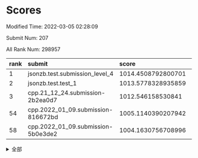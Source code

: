 # Scores

Modified Time: 2022-03-05 02:28:09

Submit Num: 207

All Rank Num: 298957

| rank |               submit               |       score        |       sigma        | pk_num |
| :--- | :--------------------------------- | :----------------- | :----------------- | :----- |
| 1    | jsonzb.test.submission_level_4     | 1014.4508792800701 | 0.8319519286164074 | 5780   |
| 2    | jsonzb.test.test_1                 | 1013.5778328935859 | 0.8295651731283438 | 5778   |
| 3    | cpp.21_12_24.submission-2b2ea0d7   | 1012.546158530841  | 0.7877965070788007 | 5780   |
| 54   | cpp.2022_01_09.submission-816672bd | 1005.1140390207942 | 0.7273583490830456 | 5771   |
| 58   | cpp.2022_01_09.submission-5b0e3de2 | 1004.1630756708996 | 0.7305006145191926 | 5779   |


<details>
<summary>全部</summary>

| rank |                 submit                 |       score        |       sigma        | pk_num |
| :--- | :------------------------------------- | :----------------- | :----------------- | :----- |
| 1    | jsonzb.test.submission_level_4         | 1014.4508792800701 | 0.8319519286164074 | 5780   |
| 2    | jsonzb.test.test_1                     | 1013.5778328935859 | 0.8295651731283438 | 5778   |
| 3    | cpp.21_12_24.submission-2b2ea0d7       | 1012.546158530841  | 0.7877965070788007 | 5780   |
| 4    | gobigger.level_3.submission_level_3_26 | 1011.784535995763  | 0.7766164746365636 | 5778   |
| 5    | gobigger.level_3.submission_level_3_10 | 1011.4433998963544 | 0.7763149935098418 | 5782   |
| 6    | gobigger.level_3.submission_level_3_44 | 1011.4427737068868 | 0.7882073134547005 | 5778   |
| 7    | gobigger.level_3.submission_level_3_35 | 1011.3841867605666 | 0.7654469799368085 | 5778   |
| 8    | gobigger.level_3.submission_level_3_28 | 1011.2931796746258 | 0.761922482074293  | 5777   |
| 9    | gobigger.level_3.submission_level_3_46 | 1011.0026387371961 | 0.7848517146979016 | 5775   |
| 10   | gobigger.level_3.submission_level_3_37 | 1010.7484770265562 | 0.7727346303988603 | 5777   |
| 11   | gobigger.level_3.submission_level_3_29 | 1010.7217324170715 | 0.7494597400216629 | 5772   |
| 12   | gobigger.level_3.submission_level_3_6  | 1010.6934562921098 | 0.7658377904171908 | 5780   |
| 13   | gobigger.level_3.submission_level_3_36 | 1010.650013181993  | 0.763861671194883  | 5780   |
| 14   | gobigger.level_3.submission_level_3_4  | 1010.6406570396347 | 0.7645168940516386 | 5778   |
| 15   | gobigger.level_3.submission_level_3_1  | 1010.5657284116955 | 0.7947356220742677 | 5775   |
| 16   | gobigger.level_3.submission_level_3_2  | 1010.4444235321224 | 0.7875439305132769 | 5776   |
| 17   | gobigger.level_3.submission_level_3_27 | 1010.2895363246878 | 0.7640352365310876 | 5776   |
| 18   | gobigger.level_3.submission_level_3_7  | 1010.2210106326787 | 0.7672815777441289 | 5776   |
| 19   | gobigger.level_3.submission_level_3_3  | 1010.1752506756759 | 0.7699103066999025 | 5776   |
| 20   | gobigger.level_3.submission_level_3_0  | 1010.0695941471237 | 0.7724087077723064 | 5774   |
| 21   | gobigger.level_3.submission_level_3_9  | 1010.062392447329  | 0.7571336901689476 | 5772   |
| 22   | gobigger.level_3.submission_level_3_31 | 1010.0560959160017 | 0.7632198659209508 | 5774   |
| 23   | gobigger.level_3.submission_level_3_16 | 1009.9312302122672 | 0.7561254684332301 | 5779   |
| 24   | gobigger.level_3.submission_level_3_8  | 1009.9283220304184 | 0.775227331142087  | 5776   |
| 25   | gobigger.level_3.submission_level_3_30 | 1009.9242151339133 | 0.77332342897896   | 5778   |
| 26   | gobigger.level_3.submission_level_3_22 | 1009.9133258430049 | 0.7753773553345632 | 5778   |
| 27   | gobigger.level_3.submission_level_3_25 | 1009.8889686078033 | 0.7417890907579386 | 5780   |
| 28   | gobigger.level_3.submission_level_3_38 | 1009.8838043994497 | 0.7474270783574636 | 5779   |
| 29   | gobigger.level_3.submission_level_3_15 | 1009.8704470029718 | 0.7642001400012678 | 5773   |
| 30   | gobigger.level_3.submission_level_3_24 | 1009.8344916698029 | 0.7498950156333064 | 5780   |
| 31   | gobigger.level_3.submission_level_3_42 | 1009.8221157957005 | 0.7499850594546111 | 5775   |
| 32   | gobigger.level_3.submission_level_3_33 | 1009.7330230047259 | 0.7717543156175318 | 5779   |
| 33   | gobigger.level_3.submission_level_3_32 | 1009.7179153724385 | 0.76449151978836   | 5778   |
| 34   | gobigger.level_3.submission_level_3_45 | 1009.7109522291429 | 0.7494571944066928 | 5774   |
| 35   | gobigger.level_3.submission_level_3_43 | 1009.6974563461272 | 0.7556698361824816 | 5779   |
| 36   | gobigger.level_3.submission_level_3_39 | 1009.6410816558152 | 0.7509174724713006 | 5775   |
| 37   | gobigger.level_3.submission_level_3_17 | 1009.6396039801349 | 0.7597276360443951 | 5776   |
| 38   | gobigger.level_3.submission_level_3_34 | 1009.6217053331987 | 0.7627301642380946 | 5782   |
| 39   | gobigger.level_3.submission_level_3_5  | 1009.5124030038874 | 0.7387958031491405 | 5780   |
| 40   | gobigger.level_3.submission_level_3_48 | 1009.4255039735015 | 0.7493128125638435 | 5777   |
| 41   | gobigger.level_3.submission_level_3_11 | 1009.3604253536348 | 0.7661866043809072 | 5772   |
| 42   | gobigger.level_3.submission_level_3_14 | 1009.3290708847574 | 0.7663355458421865 | 5776   |
| 43   | gobigger.level_3.submission_level_3_49 | 1009.3263653247147 | 0.7534413591653145 | 5774   |
| 44   | gobigger.level_3.submission_level_3_12 | 1009.1069373386131 | 0.7459598865326819 | 5781   |
| 45   | gobigger.level_3.submission_level_3_19 | 1009.0856901421289 | 0.7717401513591635 | 5776   |
| 46   | gobigger.level_3.submission_level_3_41 | 1009.0739567547578 | 0.7568770358781973 | 5779   |
| 47   | gobigger.level_3.submission_level_3_23 | 1009.030139255999  | 0.73575338638829   | 5775   |
| 48   | gobigger.level_3.submission_level_3_47 | 1008.9598119999125 | 0.7309942316739976 | 5778   |
| 49   | gobigger.level_3.submission_level_3_18 | 1008.7211080180011 | 0.738215759427824  | 5775   |
| 50   | gobigger.level_3.submission_level_3_40 | 1008.3768710868636 | 0.7505163670045913 | 5776   |
| 51   | gobigger.level_3.submission_level_3_20 | 1008.2756126352288 | 0.7220066623369288 | 5778   |
| 52   | gobigger.level_3.submission_level_3_21 | 1008.1957846409753 | 0.7517303221414112 | 5778   |
| 53   | gobigger.level_3.submission_level_3_13 | 1007.8473270932292 | 0.739033858454642  | 5780   |
| 54   | cpp.2022_01_09.submission-816672bd     | 1005.1140390207942 | 0.7273583490830456 | 5771   |
| 55   | gobigger.level_1.submission_level_1_24 | 1004.932689400867  | 0.7262300537930199 | 5777   |
| 56   | gobigger.level_1.submission_level_1_1  | 1004.9265472145833 | 0.7266993973489849 | 5778   |
| 57   | gobigger.level_1.submission_level_1_47 | 1004.7305608698748 | 0.7234366116916994 | 5777   |
| 58   | cpp.2022_01_09.submission-5b0e3de2     | 1004.1630756708996 | 0.7305006145191926 | 5779   |
| 59   | gobigger.level_1.submission_level_1_15 | 1004.1049180438099 | 0.7159187492065072 | 5777   |
| 60   | gobigger.level_1.submission_level_1_21 | 1004.0627947803467 | 0.7103320183093584 | 5776   |
| 61   | gobigger.level_1.submission_level_1_35 | 1004.0614029061511 | 0.7128319791086432 | 5774   |
| 62   | gobigger.level_1.submission_level_1_36 | 1004.0535229653198 | 0.7226266522601368 | 5775   |
| 63   | gobigger.level_1.submission_level_1_42 | 1004.0507003684303 | 0.7280024501071292 | 5780   |
| 64   | gobigger.level_1.submission_level_1_6  | 1004.0138590817363 | 0.7279258194283381 | 5773   |
| 65   | gobigger.level_1.submission_level_1_8  | 1003.8553857393916 | 0.7282646608860261 | 5785   |
| 66   | gobigger.level_1.submission_level_1_43 | 1003.8496706958621 | 0.7287004660016775 | 5776   |
| 67   | gobigger.level_1.submission_level_1_12 | 1003.8090653567416 | 0.7104224572737554 | 5769   |
| 68   | gobigger.level_1.submission_level_1_10 | 1003.78947920802   | 0.7161583556966054 | 5777   |
| 69   | gobigger.level_1.submission_level_1_34 | 1003.7873309144835 | 0.7158097668748487 | 5777   |
| 70   | gobigger.level_1.submission_level_1_45 | 1003.7682263273416 | 0.7140980338066182 | 5778   |
| 71   | gobigger.level_1.submission_level_1_27 | 1003.7558488828956 | 0.7162657811867313 | 5772   |
| 72   | gobigger.level_1.submission_level_1_28 | 1003.7448347368585 | 0.7113193205448309 | 5777   |
| 73   | gobigger.level_1.submission_level_1_0  | 1003.7285696002848 | 0.7161449303679545 | 5773   |
| 74   | gobigger.level_1.submission_level_1_46 | 1003.6526601815626 | 0.7138897000839948 | 5778   |
| 75   | gobigger.level_1.submission_level_1_38 | 1003.6045565231497 | 0.7164420373988214 | 5772   |
| 76   | gobigger.level_1.submission_level_1_14 | 1003.5548220019023 | 0.724553030245001  | 5776   |
| 77   | gobigger.level_1.submission_level_1_37 | 1003.5440580510179 | 0.7086723439290309 | 5776   |
| 78   | gobigger.level_1.submission_level_1_29 | 1003.5425365167689 | 0.7094692925046385 | 5780   |
| 79   | gobigger.level_1.submission_level_1_44 | 1003.4160611827277 | 0.7152114503448396 | 5774   |
| 80   | gobigger.level_1.submission_level_1_13 | 1003.278272933676  | 0.7224560528433186 | 5774   |
| 81   | gobigger.level_1.submission_level_1_32 | 1003.2411757441478 | 0.7124595038581798 | 5774   |
| 82   | gobigger.level_1.submission_level_1_9  | 1003.2089849513371 | 0.7235189746602749 | 5779   |
| 83   | gobigger.level_1.submission_level_1_16 | 1003.2029125988398 | 0.7257262623478955 | 5772   |
| 84   | gobigger.level_1.submission_level_1_41 | 1003.1617550980558 | 0.7158902761038417 | 5775   |
| 85   | gobigger.level_1.submission_level_1_40 | 1003.1225654751936 | 0.7131293093515203 | 5778   |
| 86   | gobigger.level_1.submission_level_1_2  | 1003.1044241592606 | 0.7186474467266754 | 5779   |
| 87   | gobigger.level_1.submission_level_1_11 | 1003.0804137763404 | 0.7122968829928065 | 5777   |
| 88   | gobigger.level_1.submission_level_1_5  | 1003.0603551046497 | 0.7174217669246864 | 5777   |
| 89   | gobigger.level_1.submission_level_1_49 | 1003.0178664560686 | 0.7224043308183432 | 5772   |
| 90   | gobigger.level_1.submission_level_1_4  | 1002.9905781687456 | 0.7103383982927032 | 5776   |
| 91   | gobigger.level_1.submission_level_1_7  | 1002.9335693021255 | 0.716283391486412  | 5778   |
| 92   | gobigger.level_1.submission_level_1_18 | 1002.8774351348203 | 0.726875730433931  | 5780   |
| 93   | gobigger.level_1.submission_level_1_3  | 1002.8736421966734 | 0.7278936282792489 | 5775   |
| 94   | gobigger.level_1.submission_level_1_22 | 1002.8315779123678 | 0.722579090104127  | 5771   |
| 95   | gobigger.level_1.submission_level_1_30 | 1002.7613753196563 | 0.699133206703584  | 5778   |
| 96   | gobigger.level_1.submission_level_1_39 | 1002.7082761404859 | 0.7240669405742437 | 5775   |
| 97   | gobigger.level_1.submission_level_1_33 | 1002.6551071078125 | 0.7230568936076204 | 5778   |
| 98   | gobigger.level_1.submission_level_1_20 | 1002.6382483875319 | 0.7116675214148638 | 5774   |
| 99   | gobigger.level_1.submission_level_1_25 | 1002.5639724153634 | 0.7107546238154527 | 5779   |
| 100  | gobigger.level_1.submission_level_1_31 | 1002.5535260086033 | 0.712467493266616  | 5773   |
| 101  | gobigger.level_1.submission_level_1_48 | 1002.537832950383  | 0.7178296993942255 | 5780   |
| 102  | gobigger.level_1.submission_level_1_23 | 1002.3920789910735 | 0.7148134489809959 | 5771   |
| 103  | gobigger.level_1.submission_level_1_17 | 1002.2684107416317 | 0.7161221446731529 | 5782   |
| 104  | gobigger.level_1.submission_level_1_19 | 1002.1707846061838 | 0.712067537705542  | 5779   |
| 105  | gobigger.level_1.submission_level_1_26 | 1001.5066478565426 | 0.7105620529897553 | 5780   |
| 106  | gobigger.random.submission_random_37   | 997.4491103052923  | 0.6957961247332762 | 5772   |
| 107  | gobigger.random.submission_random_48   | 997.1959668378057  | 0.7151064055930052 | 5774   |
| 108  | gobigger.random.submission_random_5    | 996.7718033067796  | 0.7020254542309745 | 5778   |
| 109  | gobigger.random.submission_random_45   | 996.6562129303296  | 0.6987738859489073 | 5778   |
| 110  | gobigger.random.submission_random_1    | 996.6057339413632  | 0.7095080170078465 | 5777   |
| 111  | gobigger.random.submission_random_19   | 996.5857659522973  | 0.7151388582026962 | 5779   |
| 112  | gobigger.random.submission_random_35   | 996.5482533070532  | 0.7001996051198086 | 5778   |
| 113  | gobigger.random.submission_random_33   | 996.4777447937142  | 0.711575197467467  | 5779   |
| 114  | gobigger.random.submission_random_28   | 996.4023726509865  | 0.7046837959750666 | 5779   |
| 115  | gobigger.random.submission_random_32   | 996.32806828764    | 0.715782783879823  | 5777   |
| 116  | gobigger.random.submission_random_2    | 996.322729231161   | 0.7001789474836053 | 5773   |
| 117  | gobigger.random.submission_random_6    | 996.2540584300582  | 0.7048538328352815 | 5779   |
| 118  | gobigger.random.submission_random_29   | 996.2461369200715  | 0.702824619582827  | 5780   |
| 119  | gobigger.random.submission_random_36   | 996.1921543620376  | 0.7044891053213309 | 5781   |
| 120  | gobigger.random.submission_random_27   | 996.1862564970052  | 0.7001177851808522 | 5776   |
| 121  | gobigger.random.submission_random_30   | 996.1471301198081  | 0.7082983625483582 | 5776   |
| 122  | gobigger.random.submission_random_11   | 996.137690996323   | 0.7078135095804794 | 5777   |
| 123  | gobigger.random.submission_random_9    | 996.1116970144038  | 0.7242857835569676 | 5780   |
| 124  | gobigger.random.submission_random_3    | 996.0878293771499  | 0.713127370234389  | 5772   |
| 125  | gobigger.random.submission_random_44   | 996.079795880169   | 0.7085452004586958 | 5772   |
| 126  | gobigger.random.submission_random_43   | 996.0589520085966  | 0.7149851168170878 | 5775   |
| 127  | gobigger.random.submission_random_17   | 996.0410769701191  | 0.7132116411932982 | 5776   |
| 128  | gobigger.random.submission_random_24   | 996.0349784313006  | 0.6960830875125124 | 5774   |
| 129  | gobigger.random.submission_random_16   | 996.0336617187514  | 0.7077172884649813 | 5778   |
| 130  | gobigger.random.submission_random_31   | 995.9605158122996  | 0.7114271846880026 | 5779   |
| 131  | gobigger.random.submission_random_14   | 995.9209524063484  | 0.7083349808376932 | 5775   |
| 132  | gobigger.random.submission_random_25   | 995.9170328082681  | 0.7182846798304614 | 5778   |
| 133  | gobigger.random.submission_random_15   | 995.8312586286231  | 0.7113732171482096 | 5778   |
| 134  | gobigger.random.submission_random_38   | 995.8155954109507  | 0.71785840073272   | 5780   |
| 135  | gobigger.random.submission_random_42   | 995.8088899927352  | 0.7101928202826355 | 5776   |
| 136  | gobigger.random.submission_random_7    | 995.7966633724544  | 0.7187060734229764 | 5776   |
| 137  | gobigger.random.submission_random_41   | 995.7823804561186  | 0.7171473697872087 | 5775   |
| 138  | gobigger.random.submission_random_34   | 995.7494896432352  | 0.7052521842729935 | 5779   |
| 139  | gobigger.random.submission_random_46   | 995.6732272433887  | 0.7041030104747379 | 5778   |
| 140  | gobigger.random.submission_random_12   | 995.6726256409081  | 0.6992956256152644 | 5778   |
| 141  | gobigger.random.submission_random_26   | 995.6377413680426  | 0.7089117464892817 | 5775   |
| 142  | gobigger.random.submission_random_21   | 995.625634813608   | 0.711652202149314  | 5779   |
| 143  | gobigger.random.submission_random_8    | 995.6239409721916  | 0.7062304455941505 | 5780   |
| 144  | gobigger.random.submission_random_10   | 995.5943535961162  | 0.7094048026516402 | 5779   |
| 145  | gobigger.random.submission_random_13   | 995.5701004268914  | 0.7021671865927366 | 5776   |
| 146  | gobigger.random.submission_random_20   | 995.5583304057265  | 0.7125950352298415 | 5779   |
| 147  | gobigger.random.submission_random_39   | 995.4914582107841  | 0.725293167774709  | 5777   |
| 148  | gobigger.random.submission_random_18   | 995.4704918459734  | 0.7132993224284488 | 5770   |
| 149  | gobigger.random.submission_random_23   | 995.4351528390697  | 0.707662385068192  | 5779   |
| 150  | gobigger.random.submission_random_0    | 995.4276494207463  | 0.7173451222552188 | 5777   |
| 151  | gobigger.random.submission_random_4    | 995.3942339995109  | 0.7172828459905071 | 5774   |
| 152  | gobigger.random.submission_random_47   | 995.1857317140986  | 0.714969099763569  | 5783   |
| 153  | gobigger.random.submission_random_40   | 995.162294705036   | 0.7255710858294061 | 5779   |
| 154  | gobigger.random.submission_random_22   | 995.1487149547361  | 0.7112228032780173 | 5778   |
| 155  | gobigger.random.submission_random_49   | 994.9332630549256  | 0.7222176609630262 | 5779   |
| 156  | gobigger.level_2.submission_level_2_23 | 994.1226952224597  | 0.7195711914931613 | 5775   |
| 157  | gobigger.level_2.submission_level_2_19 | 993.8184721769791  | 0.7269506787086402 | 5781   |
| 158  | gobigger.level_2.submission_level_2_6  | 993.6405808277605  | 0.7370329070534987 | 5775   |
| 159  | gobigger.level_2.submission_level_2_18 | 993.5858625547229  | 0.7201530244603794 | 5779   |
| 160  | gobigger.level_2.submission_level_2_1  | 993.4091192615882  | 0.7373433257353089 | 5777   |
| 161  | gobigger.level_2.submission_level_2_24 | 993.2870063005928  | 0.7403832339299786 | 5775   |
| 162  | gobigger.level_2.submission_level_2_40 | 993.1753242608448  | 0.7402228742490508 | 5778   |
| 163  | gobigger.level_2.submission_level_2_17 | 993.0914311302056  | 0.7488885764649937 | 5778   |
| 164  | gobigger.level_2.submission_level_2_0  | 993.0523334864204  | 0.7482491944717651 | 5775   |
| 165  | gobigger.level_2.submission_level_2_28 | 993.0415255082905  | 0.7310060687489994 | 5776   |
| 166  | gobigger.level_2.submission_level_2_8  | 992.8404980142867  | 0.7360963609663467 | 5777   |
| 167  | gobigger.level_2.submission_level_2_27 | 992.8013614451155  | 0.7354483839049283 | 5777   |
| 168  | gobigger.level_2.submission_level_2_11 | 992.7945035879471  | 0.7336124057819101 | 5778   |
| 169  | gobigger.level_2.submission_level_2_9  | 992.6065558999373  | 0.7269116998770304 | 5778   |
| 170  | gobigger.level_2.submission_level_2_34 | 992.5633122115936  | 0.7583783756754554 | 5777   |
| 171  | gobigger.level_2.submission_level_2_39 | 992.5254867652683  | 0.7296238342462845 | 5780   |
| 172  | gobigger.level_2.submission_level_2_22 | 992.4934201422607  | 0.7415498675101418 | 5777   |
| 173  | gobigger.level_2.submission_level_2_38 | 992.4909183046776  | 0.743896872561448  | 5780   |
| 174  | gobigger.level_2.submission_level_2_20 | 992.4263934633426  | 0.7264202968182774 | 5779   |
| 175  | gobigger.level_2.submission_level_2_14 | 992.4133089455015  | 0.7356735793899287 | 5777   |
| 176  | gobigger.level_2.submission_level_2_7  | 992.4090210671317  | 0.7420013143783768 | 5781   |
| 177  | gobigger.level_2.submission_level_2_43 | 992.3853464437946  | 0.7341476726574013 | 5772   |
| 178  | gobigger.level_2.submission_level_2_48 | 992.2763021774347  | 0.7426947145283312 | 5782   |
| 179  | gobigger.level_2.submission_level_2_33 | 992.1692330104268  | 0.74980708041627   | 5778   |
| 180  | gobigger.level_2.submission_level_2_2  | 992.162710107153   | 0.754144379045971  | 5782   |
| 181  | gobigger.level_2.submission_level_2_29 | 992.1305840437449  | 0.7392209382228473 | 5782   |
| 182  | gobigger.level_2.submission_level_2_16 | 992.07390044551    | 0.7450648993516906 | 5778   |
| 183  | gobigger.level_2.submission_level_2_25 | 991.837400638019   | 0.7375925747991738 | 5780   |
| 184  | gobigger.level_2.submission_level_2_41 | 991.7677609631514  | 0.7451134160418132 | 5776   |
| 185  | gobigger.level_2.submission_level_2_3  | 991.5891597787632  | 0.7760887738426923 | 5776   |
| 186  | gobigger.level_2.submission_level_2_21 | 991.5474060618992  | 0.7419797277524263 | 5776   |
| 187  | gobigger.level_2.submission_level_2_30 | 991.5036563764577  | 0.736863494559703  | 5776   |
| 188  | gobigger.level_2.submission_level_2_42 | 991.5010319467158  | 0.7412140834318655 | 5775   |
| 189  | gobigger.level_2.submission_level_2_37 | 991.4732717240773  | 0.7522389991440543 | 5780   |
| 190  | gobigger.level_2.submission_level_2_12 | 991.4314041297076  | 0.7600860839828539 | 5777   |
| 191  | gobigger.level_2.submission_level_2_31 | 991.415967611016   | 0.7439612205967124 | 5775   |
| 192  | gobigger.level_2.submission_level_2_15 | 991.4087534110839  | 0.7471779785816802 | 5774   |
| 193  | gobigger.level_2.submission_level_2_10 | 991.3924936676209  | 0.7804802341576667 | 5773   |
| 194  | gobigger.level_2.submission_level_2_4  | 991.3633614582     | 0.7470983819507592 | 5780   |
| 195  | gobigger.level_2.submission_level_2_44 | 991.2634132847644  | 0.747150955156962  | 5778   |
| 196  | gobigger.level_2.submission_level_2_45 | 991.2460288998811  | 0.7650479689166912 | 5779   |
| 197  | gobigger.level_2.submission_level_2_5  | 991.2133953495855  | 0.7803318966770407 | 5781   |
| 198  | gobigger.level_2.submission_level_2_13 | 991.0671640230815  | 0.7662354832270276 | 5780   |
| 199  | gobigger.level_2.submission_level_2_46 | 991.0551002412351  | 0.7491965118186408 | 5770   |
| 200  | gobigger.level_2.submission_level_2_26 | 991.0246483344342  | 0.7653423867028348 | 5778   |
| 201  | gobigger.level_2.submission_level_2_35 | 991.0113118109666  | 0.7514220375586342 | 5774   |
| 202  | gobigger.level_2.submission_level_2_49 | 990.9183499963922  | 0.7561924516195304 | 5775   |
| 203  | gobigger.level_2.submission_level_2_47 | 990.7598564476798  | 0.7623509066093554 | 5782   |
| 204  | gobigger.level_2.submission_level_2_36 | 990.5833631657215  | 0.7749308056566733 | 5777   |
| 205  | gobigger.level_2.submission_level_2_32 | 990.4405042760735  | 0.744866727651964  | 5776   |
| 206  | gobigger.none.submission_none_0        | 979.0738928263266  | 1.1850657910343374 | 5775   |
| 207  | gobigger.none.submission_none_1        | 975.3860394131677  | 1.5413905749904009 | 5777   |

</details>